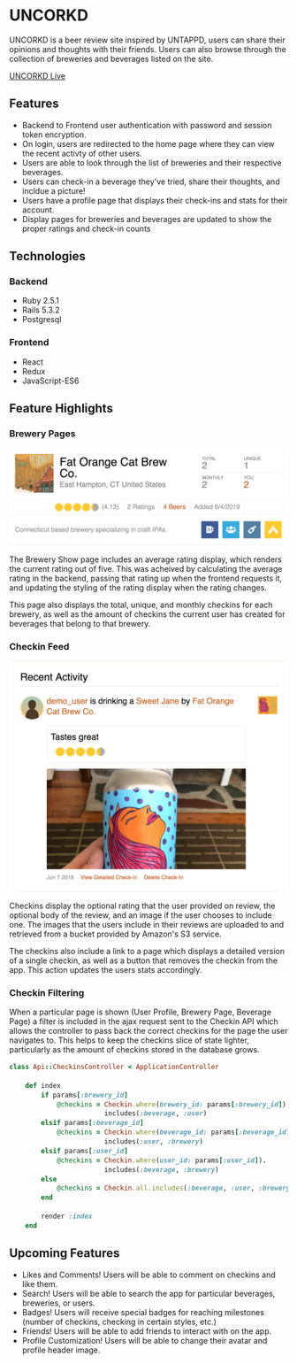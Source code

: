 # UNCORKD

UNCORKD is a beer review site inspired by UNTAPPD, users can share their opinions and thoughts
with their friends. Users can also browse through the collection of breweries and beverages listed on the site. 

[UNCORKD Live](https://uncork-d.herokuapp.com/)


## Features

<ul>
    <li> Backend to Frontend user authentication with password and session token encryption. </li>
    <li> On login, users are redirected to the home page where they can view the recent activty of other users. </li>
    <li> Users are able to look through the list of breweries and their respective beverages. </li>
    <li> Users can check-in a beverage they've tried, share their thoughts, and incldue a picture! </li>
    <li> Users have a profile page that displays their check-ins and stats for their account. </li>
    <li> Display pages for breweries and beverages are updated to show the proper ratings and check-in counts </li>
</ul>

## Technologies

### Backend
<ul>
    <li> Ruby 2.5.1 </li>
    <li> Rails 5.3.2 </li>
    <li> Postgresql </li>
</ul>

### Frontend
<ul>
    <li> React </li>
    <li> Redux </li>
    <li> JavaScript-ES6 </li>
</ul>

## Feature Highlights

### Brewery Pages

![Brew Show](https://github.com/ppondo/Uncorkd/blob/master/app/assets/images/brew-show.png "Brewery Show")

The Brewery Show page includes an average rating display, which renders the current rating out of five.
This was acheived by calculating the average rating in the backend, passing that rating up when the frontend requests it, and updating the styling of the rating display when the rating changes.

This page also displays the total, unique, and monthly checkins for each brewery, as well as the amount of checkins the current user has created for beverages that belong to that brewery.

### Checkin Feed

![Checkin](https://github.com/ppondo/Uncorkd/blob/master/app/assets/images/checkin.png "Checkin")

Checkins display the optional rating that the user provided on review, the optional body of the review, and an image if the user chooses to include one. The images that the users include in their reviews are uploaded to and retrieved from a bucket provided by Amazon's S3 service.

The checkins also include a link to a page which displays a detailed version of a single checkin, as well as a button that removes the checkin from the app. This action updates the users stats accordingly.

### Checkin Filtering

When a particular page is shown (User Profile, Brewery Page, Beverage Page) a filter is included in the ajax request sent to the Checkin API which allows the controller to pass back the correct checkins for the page the user navigates to. This helps to keep the checkins slice of state lighter, particularly as the amount of checkins stored in the database grows.

```Ruby
class Api::CheckinsController < ApplicationController

    def index
        if params[:brewery_id]
            @checkins = Checkin.where(brewery_id: params[:brewery_id]).
                        includes(:beverage, :user)
        elsif params[:beverage_id]
            @checkins = Checkin.where(beverage_id: params[:beverage_id]).
                        includes(:user, :brewery)
        elsif params[:user_id]
            @checkins = Checkin.where(user_id: params[:user_id]).
                        includes(:beverage, :brewery)
        else
            @checkins = Checkin.all.includes(:beverage, :user, :brewery)
        end

        render :index
    end
```

## Upcoming Features

<ul>
    <li> Likes and Comments! Users will be able to comment on checkins and like them. </li>
    <li> Search! Users will be able to search the app for particular beverages, breweries, or users. </li>
    <li> Badges! Users will receive special badges for reaching milestones (number of checkins, checking in certain styles, etc.) </li>
    <li> Friends! Users will be able to add friends to interact with on the app. </li>
    <li> Profile Customization! Users will be able to change their avatar and profile header image. </li>
</ul>